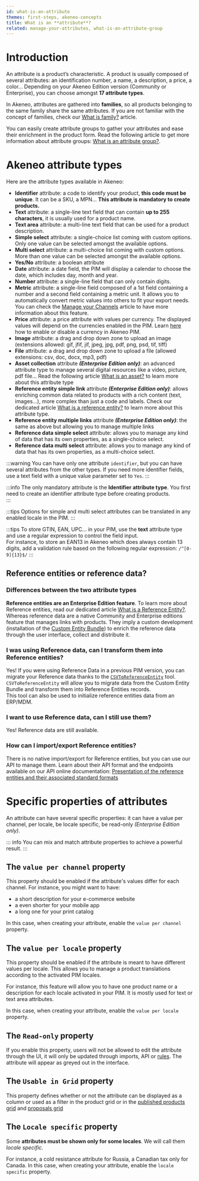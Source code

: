```yaml
---
id: what-is-an-attribute
themes: first-steps, akeneo-concepts
title: What is an **attribute**?
related: manage-your-attributes, what-is-an-attribute-group
---
```


# Introduction

An attribute is a product’s characteristic. A product is usually composed of several attributes: an identification number, a name, a description, a price, a color... Depending on your Akeneo Edition version (Community or Enterprise), you can choose amongst **17 attribute types**. 

In Akeneo, attributes are gathered into **families**, so all products belonging to the same family share the same attributes. If you are not familiar with the concept of families, check our [What is family?](what-is-a-family.html) article.

You can easily create attribute groups to gather your attributes and ease their enrichment in the product form. Read the following article to get more information about attribute groups: [What is an attribute group?](what-is-an-attribute-group.html).

# Akeneo attribute types

Here are the attribute types available in Akeneo:
- **Identifier** attribute: a code to identify your product, **this code must be unique**. It can be a SKU, a MPN... **This attribute is mandatory to create products.**
- **Text** attribute: a single-line text field that can contain **up to 255 characters**, it is usually used for a product name.
- **Text area** attribute: a multi-line text field that can be used for a product description.
- **Simple select** attribute: a single-choice list coming with custom options. Only one value can be selected amongst the available options. 
- **Multi select** attribute: a multi-choice list coming with custom options. More than one value can be selected amongst the available options.
- **Yes/No** attribute: a boolean attribute
- **Date** attribute: a date field, the PIM will display a calendar to choose the date, which includes day, month and year.
- **Number** attribute: a single-line field that can only contain digits. 
- **Metric** attribute: a single-line field composed of a 1st field containing a number and a second field containing a metric unit. It allows you to automatically convert metric values into others to fit your export needs. You can check the [Manage your Channels](manage-your-channels.html#create-a-channel) article to have more information about this feature.
- **Price** attribute: a price attribute with values per currency. The displayed values will depend on the currencies enabled in the PIM. Learn [here](manage-your-currencies.html#enabledisable-a-currency) how to enable or disable a currency in Akeneo PIM.
- **Image** attribute: a drag and drop down zone to upload an image (extensions allowed: gif, jfif, jif, jpeg, jpg, pdf, png, psd, tif, tiff)
- **File** attribute: a drag and drop down zone to upload a file (allowed extensions: csv, doc, docx, mp3, pdf)
- **Asset collection** attribute **_(Enterprise Edition only)_**: an advanced attribute type to manage several digital resources like a video, picture, pdf file... Read the following article [What is an asset?](what-is-an-asset.html) to learn more about this attribute type
- **Reference entity simple link** attribute **_(Enterprise Edition only)_**: allows enriching common data related to products with a rich content (text, images...), more complex than just a code and labels. Check our dedicated article [What is a reference entity?](what-about-reference-entities.html) to learn more about this attribute type.
- **Reference entity multiple links** attribute **_(Enterprise Edition only)_**: the same as above but allowing you to manage multiple links
- **Reference data simple select** attribute: allows you to manage any kind of data that has its own properties, as a single-choice select. 
- **Reference data multi select** attribute: allows you to manage any kind of data that has its own properties, as a multi-choice select. 

:::warning
You can have only one attribute `identifier`, but you can have several attributes from the other types. If you need more identifier fields, use a text field with a unique value parameter set to `Yes`.
:::

:::info
The only mandatory attribute is the **Identifier attribute type**. You first need to create an identifier attribute type before creating products.    
:::

:::tips
Options for simple and multi select attributes can be translated in any enabled locale in the PIM.
:::

:::tips
To store GTIN, EAN, UPC… in your PIM, use the **text** attribute type and use a regular expression to control the field input.  
For instance, to store an EAN13 in Akeneo which does always contain 13 digits, add a validation rule based on the following regular expression: `/^[0-9]{13}$/`
:::

## Reference entities or reference data?

### Differences between the two attribute types 

**Reference entities are an Enterprise Edition feature**. To learn more about Reference entities, read our dedicated article [What is a Reference Entity?](what-about-reference-entities.html).  
Whereas reference data are a native Community and Enterprise editions feature that manages links with products. They imply a custom development (installation of the [Custom Entity Bundle](https://github.com/akeneo-labs/CustomEntityBundle)) to enrich the reference data through the user interface, collect and distribute it.

### I was using Reference data, can I transform them into Reference entities?

Yes! If you were using Reference Data in a previous PIM version, you can migrate your Reference data thanks to the [`CSVToReferenceEntity`](https://github.com/akeneo/CsvToReferenceEntity) tool.  
`CSVToReferenceEntity` will allow you to migrate data from the Custom Entity Bundle and transform them into Reference Entities records.  
This tool can also be used to initialize reference entities data from an ERP/MDM.

### I want to use Reference data, can I still use them?

Yes! Reference data are still available.

### How can I import/export Reference entities?

There is no native import/export for Reference entities, but you can use our API to manage them. Learn about their API format and the endpoints available on our API online documentation: 
[Presentation of the reference entities and their associated standard formats](https://api.akeneo.com/documentation/resources.html#reference-entities)

# Specific properties of attributes

An attribute can have several specific properties: it can have a value per channel, per locale, be locale specific, be read-only _(Enterprise Edition only)_.

::: info
You can mix and match attribute properties to achieve a powerful result.
:::

## The `value per channel` property

This property should be enabled if the attribute's values differ for each channel.
For instance, you might want to have:
- a short description for your e-commerce website
- a even shorter for your mobile app
- a long one for your print catalog

In this case, when creating your attribute, enable the `value per channel` property.

## The `value per locale` property

This property should be enabled if the attribute is meant to have different values per locale. This allows you to manage a product translations according to the activated PIM locales.  

For instance, this feature will allow you to have one product name or a description for each locale activated in your PIM. It is mostly used for text or text area attributes.

In this case, when creating your attribute, enable the `value per locale` property.

## The `Read-only` property

If you enable this property, users will not be allowed to edit the attribute through the UI, it will only be updated through imports, API or [rules](manage-your-rules.html#mainContent). The attribute will appear as greyed out in the interface.

## The `Usable in Grid` property

This property defines whether or not the attribute can be displayed as a column or used as a filter in the product grid or in the [published products grid](how-to-manage-my-publications.html#view-the-published-products) and [proposals grid](review-products-proposals.html#filter-the-proposals)

## The `Locale specific` property

Some **attributes must be shown only for some locales**. We will call them _locale specific_.

For instance, a cold resistance attribute for Russia, a Canadian tax only for Canada.
In this case, when creating your attribute, enable the `locale specific` property.
